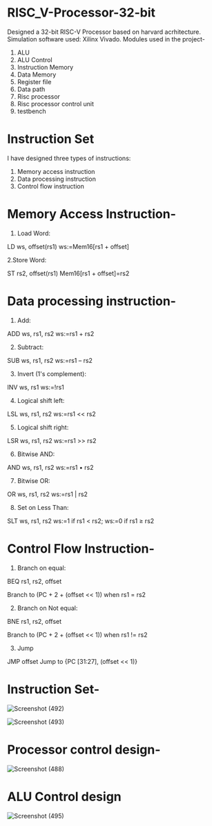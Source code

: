# RISC_V-Processor-32-bit

Designed a 32-bit RISC-V Processor based on harvard acrhitecture. Simulation software used: Xilinx Vivado.
Modules used in the project-

1. ALU
2. ALU Control
3. Instruction Memory
4. Data Memory
5. Register file
6. Data path
7. Risc processor
8. Risc processor control unit
9. testbench

# Instruction Set

I have designed three types of instructions:

1. Memory access instruction
2. Data processing instruction
3. Control flow instruction

# Memory Access Instruction-

1. Load Word:

LD ws, offset(rs1) ws:=Mem16[rs1 + offset]

2.Store Word:

ST rs2, offset(rs1) Mem16[rs1 + offset]=rs2

# Data processing instruction-

1. Add:

ADD  ws, rs1, rs2       ws:=rs1 + rs2
   
2. Subtract:

SUB ws, rs1, rs2    ws:=rs1 – rs2

3. Invert (1's complement):

INV ws, rs1 ws:=!rs1

4. Logical shift left:

LSL ws, rs1, rs2 ws:=rs1 << rs2

5. Logical shift right:

LSR ws, rs1, rs2 ws:=rs1 >> rs2

6. Bitwise AND:

AND ws, rs1, rs2 ws:=rs1 • rs2

7. Bitwise OR:

OR ws, rs1, rs2 ws:=rs1 | rs2

8. Set on Less Than:

SLT ws, rs1, rs2 ws:=1 if rs1 < rs2; ws:=0 if rs1 ≥ rs2

# Control Flow Instruction-

1. Branch on equal:
   
BEQ rs1, rs2, offset

Branch to (PC + 2 + (offset << 1)) when rs1 = rs2

2. Branch on Not equal:

BNE rs1, rs2, offset

Branch to (PC + 2 + (offset << 1)) when rs1 != rs2

3. Jump

JMP offset Jump to {PC [31:27], (offset << 1)}

# Instruction Set-

![Screenshot (492)](https://github.com/amitkumarbakoliya/16_bit_Risc_processor/assets/138565461/7795e12a-efb2-4ff1-940c-4e54b33c1ed2)

![Screenshot (493)](https://github.com/amitkumarbakoliya/16_bit_Risc_processor/assets/138565461/9b8e613e-b93f-4103-ba52-13a494968b5a)

# Processor control design-

![Screenshot (488)](https://github.com/amitkumarbakoliya/16_bit_Risc_processor/assets/138565461/3a52b87e-8af4-498c-b999-69aa67662236)

# ALU Control design

![Screenshot (495)](https://github.com/amitkumarbakoliya/16_bit_Risc_processor/assets/138565461/af57d4b0-afd7-42d0-bb80-4ea4120fee37)
